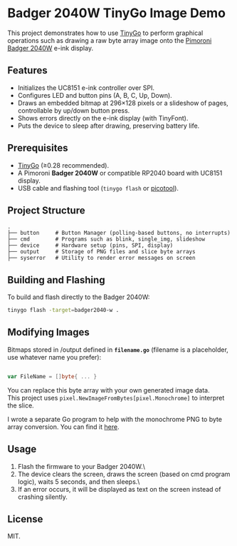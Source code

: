 # Badger 2040W TinyGo Image Demo

This project demonstrates how to use [TinyGo](https://tinygo.org/) to
perform graphical operations such as drawing a raw byte array image onto the [Pimoroni Badger
2040W](https://shop.pimoroni.com/products/badger-2040) e-ink display.

## Features

-   Initializes the UC8151 e-ink controller over SPI.
-   Configures LED and button pins (A, B, C, Up, Down).
-   Draws an embedded bitmap at 296×128 pixels or a slideshow of pages, controllable by up/down button press.
-   Shows errors directly on the e-ink display (with TinyFont).
-   Puts the device to sleep after drawing, preserving battery life.

## Prerequisites

-   [TinyGo](https://tinygo.org/) (≥0.28 recommended).
-   A Pimoroni **Badger 2040W** or compatible RP2040 board with UC8151
    display.
-   USB cable and flashing tool (`tinygo flash` or
    [picotool](https://github.com/raspberrypi/picotool)).

## Project Structure

    .
    ├── button     # Button Manager (polling-based buttons, no interrupts)
    ├── cmd        # Programs such as blink, single_img, slideshow
    ├── device     # Hardware setup (pins, SPI, display)
    ├── output     # Storage of PNG files and slice byte arrays
    ├── syserror   # Utility to render error messages on screen

## Building and Flashing

To build and flash directly to the Badger 2040W:

``` bash
tinygo flash -target=badger2040-w .
```

## Modifying Images

Bitmaps stored in /output defined in **`filename.go`** (filename is a placeholder, use whatever name you prefer):

``` go

var FileName = []byte{ ... }
```

You can replace this byte array with your own generated image data.\
This project uses `pixel.NewImageFromBytes[pixel.Monochrome]` to
interpret the slice.

I wrote a separate Go program to help with the monochrome PNG to byte array conversion. You can find it [here](https://github.com/eithansmith/image2bytes).  

## Usage

1.  Flash the firmware to your Badger 2040W.\
2.  The device clears the screen, draws the screen (based on cmd program logic), waits 5
    seconds, and then sleeps.\
3.  If an error occurs, it will be displayed as text on the screen
    instead of crashing silently.

## License

MIT.
